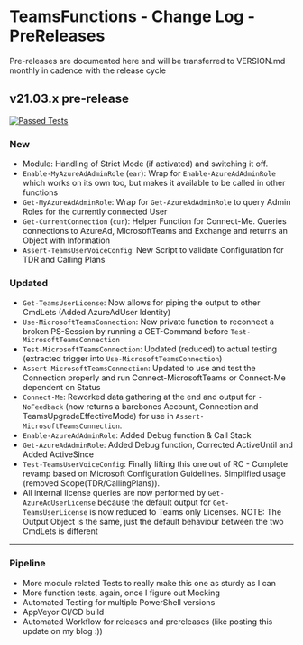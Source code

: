 # TeamsFunctions - Change Log - PreReleases

Pre-releases are documented here and will be transferred to VERSION.md monthly in cadence with the release cycle

## v21.03.x pre-release

[![Passed Tests](https://img.shields.io/badge/Tests%20Passed-1181-blue.svg)](https://github.com/DEberhardt/TeamsFunctions)

### New

- Module: Handling of Strict Mode (if activated) and switching it off.
- `Enable-MyAzureAdAdminRole` (`ear`): Wrap for `Enable-AzureAdAdminRole` which works on its own too, but makes it available to be called in other functions
- `Get-MyAzureAdAdminRole`: Wrap for `Get-AzureAdAdminRole` to query Admin Roles for the currently connected User
- `Get-CurrentConnection` (`cur`): Helper Function for Connect-Me. Queries connections to AzureAd, MicrosoftTeams and Exchange and returns an Object with Information
- `Assert-TeamsUserVoiceConfig`: New Script to validate Configuration for TDR and Calling Plans

### Updated

- `Get-TeamsUserLicense`: Now allows for piping the output to other CmdLets (Added AzureAdUser Identity)
- `Use-MicrosoftTeamsConnection`: New private function to reconnect a broken PS-Session by running a GET-Command before `Test-MicrosoftTeamsConnection`
- `Test-MicrosoftTeamsConnection`: Updated (reduced) to actual testing (extracted trigger into `Use-MicrosoftTeamsConnection`)
- `Assert-MicrosoftTeamsConnection`: Updated to use and test the Connection properly and run Connect-MicrosoftTeams or Connect-Me dependent on Status
- `Connect-Me`: Reworked data gathering at the end and output for `-NoFeedback` (now returns a barebones Account, Connection and TeamsUpgradeEffectiveMode) for use in `Assert-MicrosoftTeamsConnection`.
- `Enable-AzureAdAdminRole`: Added Debug function & Call Stack
- `Get-AzureAdAdminRole`: Added Debug function, Corrected ActiveUntil and Added ActiveSince
- `Test-TeamsUserVoiceConfig`: Finally lifting this one out of RC - Complete revamp based on Microsoft Configuration Guidelines. Simplified usage (removed Scope(TDR/CallingPlans)).
- All internal license queries are now performed by `Get-AzureAdUserLicense` because the default output for `Get-TeamsUserLicense` is now reduced to Teams only Licenses.
NOTE: The Output Object is the same, just the default behaviour between the two CmdLets is different

---------------------------------------------

### Pipeline

- More module related Tests to really make this one as sturdy as I can
- More function tests, again, once I figure out Mocking
- Automated Testing for multiple PowerShell versions
- AppVeyor CI/CD build
- Automated Workflow for releases and prereleases (like posting this update on my blog :))
